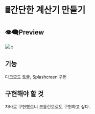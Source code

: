 # 🖩간단한 계산기 만들기
## 👁‍🗨Preview
![ㅇ](https://user-images.githubusercontent.com/76518850/133920988-dd8024e1-d910-49d2-a484-cfeb7fac3702.gif)
## 기능
다크모드 토글, Splashcreen 구현
## 구현해야 할 것
자바로 구현했으니 코틀린으로도 구현하고 싶다.
